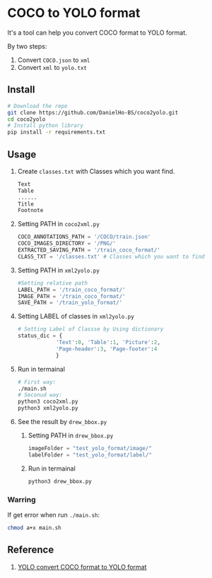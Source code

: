 # COCO to YOLO format

It's a tool can help you convert COCO format to YOLO format.

By two steps:

1. Convert ``COCO.json`` to ``xml``
2. Convert ``xml`` to ``yolo.txt``

## Install

```bash
# Download the repo
git clone https://github.com/DanielHo-BS/coco2yolo.git
cd coco2yolo
# Install python library
pip install -r requirements.txt
```

## Usage

1. Create ``classes.txt`` with Classes which you want find.

    ```txt
    Text
    Table
    ......
    Title
    Footnote
    ```

2. Setting PATH in ``coco2xml.py``

    ```python
    COCO_ANNOTATIONS_PATH = '/COCO/train.json'
    COCO_IMAGES_DIRECTORY = '/PNG/'
    EXTRACTED_SAVING_PATH = '/train_coco_format/'
    CLASS_TXT = '/classes.txt' # Classes which you want to find
    ```

3. Setting PATH in ``xml2yolo.py``

    ```python
    #Setting relative path
    LABEL_PATH = '/train_coco_format/'           
    IMAGE_PATH = '/train_coco_format/'
    SAVE_PATH = '/train_yolo_format/'
    ```

4. Setting LABEL of classes in ``xml2yolo.py``

    ```python
    # Setting Label of Classse by Using dictionary
    status_dic = {
                'Text':0, 'Table':1, 'Picture':2,
                'Page-header':3, 'Page-footer':4
                }   
    ```

5. Run in termainal

    ```bash
    # First way:
    ./main.sh
    # Seconud way:
    python3 coco2xml.py
    python3 xml2yolo.py
    ```

6. See the result by ``drew_bbox.py``

    1. Setting PATH in ``drew_bbox.py``

        ```python
        imageFolder = "test_yolo_format/image/"
        labelFolder = "test_yolo_format/label/"
        ```

    2. Run in termainal

        ```bash
        python3 drew_bbox.py
        ```

### Warring

If get error when run ``./main.sh``:

```bash
chmod a+x main.sh
```

## Reference

1. [YOLO convert COCO format to YOLO format](https://hackmd.io/@jim93073/r1laqq0jF)